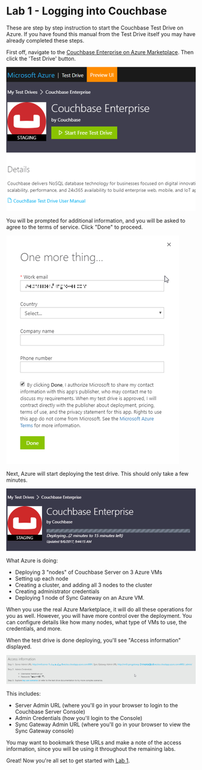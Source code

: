 # Lab 1 - Logging into Couchbase

These are step by step instruction to start the Couchbase Test Drive on Azure.  If you have found this manual from the Test Drive itself you may have already completed these steps.  

First off, navigate to the [Couchbase Enterprise on Azure Marketplace](https://azuremarketplace.microsoft.com/en-us/marketplace/apps/couchbase.couchbase-enterprise). Then click the 'Test Drive' button.

![Start test drive](/images/0a/0101-start-test-drive.png)

You will be prompted for additional information, and you will be asked to agree to the terms of service. Click "Done" to proceed.

![Terms of service](/images/0a/0102-tos.png)

Next, Azure will start deploying the test drive. This should only take a few minutes.

![Deploying](/images/0a/0103-deploying.gif)

What Azure is doing:
* Deploying 3 "nodes" of Couchbase Server on 3 Azure VMs
* Setting up each node
* Creating a cluster, and adding all 3 nodes to the cluster
* Creating administrator credentials
* Deploying 1 node of Sync Gateway on an Azure VM.

When you use the real Azure Marketplace, it will do all these operations for you as well. However, you will have more control over the deployment. You can configure details like how many nodes, what type of VMs to use, the credentials, and more.

When the test drive is done deploying, you'll see "Access information" displayed.

![Access information](/images/0a/0104-access-information.png)

This includes:

* Server Admin URL (where you'll go in your browser to login to the Couchbase Server Console)
* Admin Credentials (how you'll login to the Console)
* Sync Gateway Admin URL (where you'll go in your browser to view the Sync Gateway console)

You may want to bookmark these URLs and make a note of the access information, since you will be using it throughout the remaining labs.

Great!  Now you're all set to get started with [Lab 1](1%20-%20Logging%20into%20Couchbase.md).
